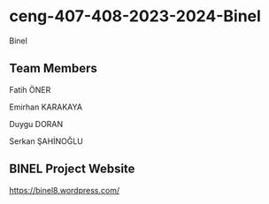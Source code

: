 # ceng-407-408-2023-2024-Binel
Binel

Team Members
-------------
Fatih ÖNER

Emirhan KARAKAYA

Duygu DORAN

Serkan ŞAHİNOĞLU

## BINEL Project Website

https://binel8.wordpress.com/

